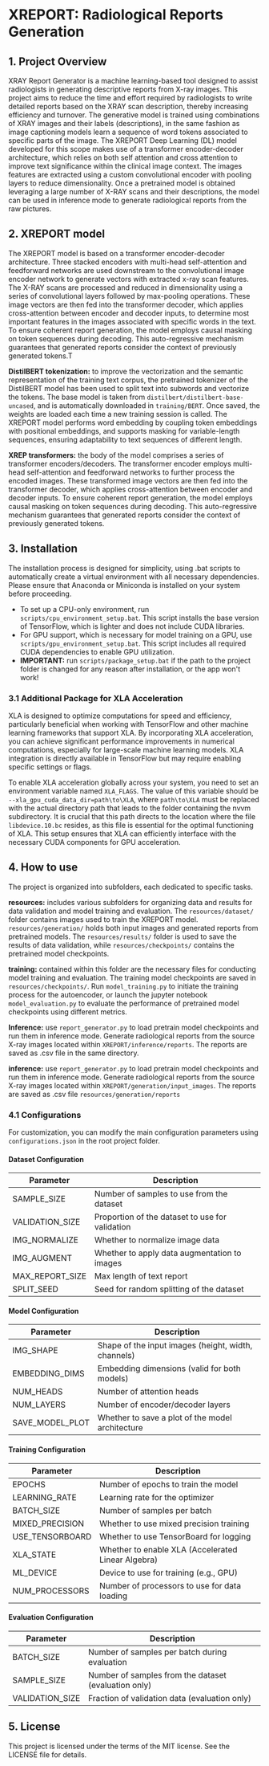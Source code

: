 # XREPORT: Radiological Reports Generation

## 1. Project Overview
XRAY Report Generator is a machine learning-based tool designed to assist radiologists in generating descriptive reports from X-ray images. This project aims to reduce the time and effort required by radiologists to write detailed reports based on the XRAY scan description, thereby increasing efficiency and turnover. The generative model is trained using combinations of XRAY images and their labels (descriptions), in the same fashion as image captioning models learn a sequence of word tokens associated to specific parts of the image. The XREPORT Deep Learning (DL) model developed for this scope makes use of a transformer encoder-decoder architecture, which relies on both self attention and cross attention to improve text significance within the clinical image context. The images features are extracted using a custom convolutional encoder with pooling layers to reduce dimensionality. Once a pretrained model is obtained leveraging a large number of X-RAY scans and their descriptions, the model can be used in inference mode to generate radiological reports from the raw pictures. 

## 2. XREPORT model
The XREPORT model is based on a transformer encoder-decoder architecture. Three stacked encoders with multi-head self-attention and feedforward networks are used downstream to the convolutional image encoder network to generate vectors with extracted x-ray scan features. The X-RAY scans are processed and reduced in dimensionality using a series of convolutional layers followed by max-pooling operations. These image vectors are then fed into the transformer decoder, which applies cross-attention between encoder and decoder inputs, to determine most important features in the images associated with specific words in the text. To ensure coherent report generation, the model employs causal masking on token sequences during decoding. This auto-regressive mechanism guarantees that generated reports consider the context of previously generated tokens.T

**DistilBERT tokenization:** to improve the vectorization and the semantic representation of the training text corpus, the pretrained tokenizer of the DistilBERT model has been used to split text into subwords and vectorize the tokens. The base model is taken from `distilbert/distilbert-base-uncased`, and is automatically downloaded in `training/BERT`. Once saved, the weights are loaded each time a new training session is called. The XREPORT model performs word embedding by coupling token embeddings with positional embeddings, and supports masking for variable-length sequences, ensuring adaptability to text sequences of different length.

**XREP transformers:** the body of the model comprises a series of transformer encoders/decoders. The transformer encoder employs multi-head self-attention and feedforward networks to further process the encoded images. These transformed image vectors are then fed into the transformer decoder, which applies cross-attention between encoder and decoder inputs. To ensure coherent report generation, the model employs causal masking on token sequences during decoding. This auto-regressive mechanism guarantees that generated reports consider the context of previously generated tokens.

## 3. Installation
The installation process is designed for simplicity, using .bat scripts to automatically create a virtual environment with all necessary dependencies. Please ensure that Anaconda or Miniconda is installed on your system before proceeding.

- To set up a CPU-only environment, run `scripts/cpu_environment_setup.bat`. This script installs the base version of TensorFlow, which is lighter and does not include CUDA libraries.
- For GPU support, which is necessary for model training on a GPU, use `scripts/gpu_environment_setup.bat`. This script includes all required CUDA dependencies to enable GPU utilization.
- **IMPORTANT:** run `scripts/package_setup.bat` if the path to the project folder is changed for any reason after installation, or the app won't work!

### 3.1 Additional Package for XLA Acceleration
XLA is designed to optimize computations for speed and efficiency, particularly beneficial when working with TensorFlow and other machine learning frameworks that support XLA. By incorporating XLA acceleration, you can achieve significant performance improvements in numerical computations, especially for large-scale machine learning models. XLA integration is directly available in TensorFlow but may require enabling specific settings or flags. 

To enable XLA acceleration globally across your system, you need to set an environment variable named `XLA_FLAGS`. The value of this variable should be `--xla_gpu_cuda_data_dir=path\to\XLA`, where `path\to\XLA` must be replaced with the actual directory path that leads to the folder containing the nvvm subdirectory. It is crucial that this path directs to the location where the file `libdevice.10.bc` resides, as this file is essential for the optimal functioning of XLA. This setup ensures that XLA can efficiently interface with the necessary CUDA components for GPU acceleration.

## 4. How to use
The project is organized into subfolders, each dedicated to specific tasks. 

**resources:** includes various subfolders for organizing data and results for data validation and model training and evaluation. The `resources/dataset/` folder contains images used to train the XREPORT model. `resources/generation/` holds both input images and generated reports from pretrained models. The `resources/results/` folder is used to save the results of data validation, while `resources/checkpoints/` contains the pretrained model checkpoints. 

**training:** contained within this folder are the necessary files for conducting model training and evaluation. The training model checkpoints are saved in `resources/checkpoints/`. Run `model_training.py` to initiate the training process for the autoencoder, or launch the jupyter notebook `model_evaluation.py` to evaluate the performance of pretrained model checkpoints using different metrics.

**Inference:** use `report_generator.py` to load pretrain model checkpoints and run them in inference mode. Generate radiological reports from the source X-ray images located within `XREPORT/inference/reports`. The reports are saved as .csv file in the same directory.

**inference:** use `report_generator.py` to load pretrain model checkpoints and run them in inference mode. Generate radiological reports from the source X-ray images located within `XREPORT/generation/input_images`. The reports are saved as .csv file `resources/generation/reports`

### 4.1 Configurations
For customization, you can modify the main configuration parameters using `configurations.json` in the root project folder. 

#### Dataset Configuration

| Parameter          | Description                                              |
|--------------------|----------------------------------------------------------|
| SAMPLE_SIZE        | Number of samples to use from the dataset                |
| VALIDATION_SIZE    | Proportion of the dataset to use for validation          |
| IMG_NORMALIZE      | Whether to normalize image data                          |
| IMG_AUGMENT        | Whether to apply data augmentation to images             |
| MAX_REPORT_SIZE    | Max length of text report                                |
| SPLIT_SEED         | Seed for random splitting of the dataset                 |

#### Model Configuration

| Parameter          | Description                                              |
|--------------------|----------------------------------------------------------|
| IMG_SHAPE          | Shape of the input images (height, width, channels)      |
| EMBEDDING_DIMS     | Embedding dimensions (valid for both models)             |  
| NUM_HEADS          | Number of attention heads                                | 
| NUM_LAYERS         | Number of encoder/decoder layers                         |
| SAVE_MODEL_PLOT    | Whether to save a plot of the model architecture         |

#### Training Configuration

| Parameter          | Description                                              |
|--------------------|----------------------------------------------------------|
| EPOCHS             | Number of epochs to train the model                      |
| LEARNING_RATE      | Learning rate for the optimizer                          |
| BATCH_SIZE         | Number of samples per batch                              |
| MIXED_PRECISION    | Whether to use mixed precision training                  |
| USE_TENSORBOARD    | Whether to use TensorBoard for logging                   |
| XLA_STATE          | Whether to enable XLA (Accelerated Linear Algebra)       |
| ML_DEVICE          | Device to use for training (e.g., GPU)                   |
| NUM_PROCESSORS     | Number of processors to use for data loading             |         

#### Evaluation Configuration

| Parameter          | Description                                              |
|--------------------|----------------------------------------------------------|
| BATCH_SIZE         | Number of samples per batch during evaluation            | 
| SAMPLE_SIZE        | Number of samples from the dataset (evaluation only)     |
| VALIDATION_SIZE    | Fraction of validation data (evaluation only)            |


## 5. License
This project is licensed under the terms of the MIT license. See the LICENSE file for details.


